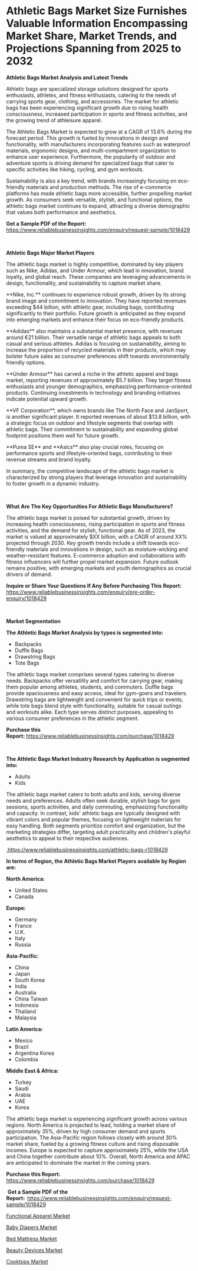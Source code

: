 <p><h1>Athletic Bags Market Size Furnishes Valuable Information Encompassing Market Share, Market Trends, and Projections Spanning from 2025 to 2032</h1></p><p><strong>Athletic Bags Market Analysis and Latest Trends</strong></p>
<p><p>Athletic bags are specialized storage solutions designed for sports enthusiasts, athletes, and fitness enthusiasts, catering to the needs of carrying sports gear, clothing, and accessories. The market for athletic bags has been experiencing significant growth due to rising health consciousness, increased participation in sports and fitness activities, and the growing trend of athleisure apparel.</p><p>The Athletic Bags Market is expected to grow at a CAGR of 13.6% during the forecast period. This growth is fueled by innovations in design and functionality, with manufacturers incorporating features such as waterproof materials, ergonomic designs, and multi-compartment organization to enhance user experience. Furthermore, the popularity of outdoor and adventure sports is driving demand for specialized bags that cater to specific activities like hiking, cycling, and gym workouts.</p><p>Sustainability is also a key trend, with brands increasingly focusing on eco-friendly materials and production methods. The rise of e-commerce platforms has made athletic bags more accessible, further propelling market growth. As consumers seek versatile, stylish, and functional options, the athletic bags market continues to expand, attracting a diverse demographic that values both performance and aesthetics.</p></p>
<p><strong>Get a Sample PDF of the Report:&nbsp;</strong> <a href="https://www.reliablebusinessinsights.com/enquiry/request-sample/1018429?utm_campaign=1873&utm_medium=2&utm_source=Github&utm_content=ia&utm_term=04042025&utm_id=athletic-bags">https://www.reliablebusinessinsights.com/enquiry/request-sample/1018429</a></p>
<p>&nbsp;</p>
<p><strong>Athletic Bags Major Market Players</strong></p>
<p><p>The athletic bags market is highly competitive, dominated by key players such as Nike, Adidas, and Under Armour, which lead in innovation, brand loyalty, and global reach. These companies are leveraging advancements in design, functionality, and sustainability to capture market share.</p><p>**Nike, Inc.** continues to experience robust growth, driven by its strong brand image and commitment to innovation. They have reported revenues exceeding $44 billion, with athletic gear, including bags, contributing significantly to their portfolio. Future growth is anticipated as they expand into emerging markets and enhance their focus on eco-friendly products.</p><p>**Adidas** also maintains a substantial market presence, with revenues around €21 billion. Their versatile range of athletic bags appeals to both casual and serious athletes. Adidas is focusing on sustainability, aiming to increase the proportion of recycled materials in their products, which may bolster future sales as consumer preferences shift towards environmentally friendly options.</p><p>**Under Armour** has carved a niche in the athletic apparel and bags market, reporting revenues of approximately $5.7 billion. They target fitness enthusiasts and younger demographics, emphasizing performance-oriented products. Continuing investments in technology and branding initiatives indicate potential upward growth.</p><p>**VF Corporation**, which owns brands like The North Face and JanSport, is another significant player. It reported revenues of about $13.8 billion, with a strategic focus on outdoor and lifestyle segments that overlap with athletic bags. Their commitment to sustainability and expanding global footprint positions them well for future growth.</p><p>**Puma SE** and **Asics** also play crucial roles, focusing on performance sports and lifestyle-oriented bags, contributing to their revenue streams and brand loyalty.</p><p>In summary, the competitive landscape of the athletic bags market is characterized by strong players that leverage innovation and sustainability to foster growth in a dynamic industry.</p></p>
<p>&nbsp;</p>
<p><strong>What Are The Key Opportunities For Athletic Bags Manufacturers?</strong></p>
<p><p>The athletic bags market is poised for substantial growth, driven by increasing health consciousness, rising participation in sports and fitness activities, and the demand for stylish, functional gear. As of 2023, the market is valued at approximately $XX billion, with a CAGR of around XX% projected through 2030. Key growth trends include a shift towards eco-friendly materials and innovations in design, such as moisture-wicking and weather-resistant features. E-commerce adoption and collaborations with fitness influencers will further propel market expansion. Future outlook remains positive, with emerging markets and youth demographics as crucial drivers of demand.</p></p>
<p><strong>Inquire or Share Your Questions If Any Before Purchasing This Report:</strong> <a href="https://www.reliablebusinessinsights.com/enquiry/pre-order-enquiry/1018429?utm_campaign=1873&utm_medium=2&utm_source=Github&utm_content=ia&utm_term=04042025&utm_id=athletic-bags">https://www.reliablebusinessinsights.com/enquiry/pre-order-enquiry/1018429</a></p>
<p>&nbsp;</p>
<p><strong>Market Segmentation</strong></p>
<p><strong>The Athletic Bags Market Analysis by types is segmented into:</strong></p>
<p><ul><li>Backpacks</li><li>Duffle Bags</li><li>Drawstring Bags</li><li>Tote Bags</li></ul></p>
<p><p>The athletic bags market comprises several types catering to diverse needs. Backpacks offer versatility and comfort for carrying gear, making them popular among athletes, students, and commuters. Duffle bags provide spaciousness and easy access, ideal for gym-goers and travelers. Drawstring bags are lightweight and convenient for quick trips or events, while tote bags blend style with functionality, suitable for casual outings and workouts alike. Each type serves distinct purposes, appealing to various consumer preferences in the athletic segment.</p></p>
<p><strong>Purchase this Report:&nbsp;</strong><a href="https://www.reliablebusinessinsights.com/purchase/1018429?utm_campaign=1873&utm_medium=2&utm_source=Github&utm_content=ia&utm_term=04042025&utm_id=athletic-bags">https://www.reliablebusinessinsights.com/purchase/1018429</a></p>
<p>&nbsp;</p>
<p><strong>The Athletic Bags Market Industry Research by Application is segmented into:</strong></p>
<p><ul><li>Adults</li><li>Kids</li></ul></p>
<p><p>The athletic bags market caters to both adults and kids, serving diverse needs and preferences. Adults often seek durable, stylish bags for gym sessions, sports activities, and daily commuting, emphasizing functionality and capacity. In contrast, kids' athletic bags are typically designed with vibrant colors and popular themes, focusing on lightweight materials for easy handling. Both segments prioritize comfort and organization, but the marketing strategies differ, targeting adult practicality and children's playful aesthetics to appeal to their respective audiences.</p></p>
<p><a href="https://www.reliablebusinessinsights.com/athletic-bags-r1018429?utm_campaign=1873&utm_medium=2&utm_source=Github&utm_content=ia&utm_term=04042025&utm_id=athletic-bags">&nbsp;https://www.reliablebusinessinsights.com/athletic-bags-r1018429</a></p>
<p><strong>In terms of Region, the Athletic Bags Market Players available by Region are:</strong></p>
<p>
    <p> <strong> North America: </strong>
        <ul>
            <li>United States</li>
            <li>Canada</li>
        </ul>
        </p> 
    <p> <strong> Europe: </strong>
        <ul>
            <li>Germany</li>
            <li>France</li>
            <li>U.K.</li>
            <li>Italy</li>
            <li>Russia</li>
        </ul>
        </p> 
    <p> <strong> Asia-Pacific: </strong>
        <ul>
            <li>China</li>
            <li>Japan</li>
            <li>South Korea</li>
            <li>India</li>
            <li>Australia</li>
            <li>China Taiwan</li>
            <li>Indonesia</li>
            <li>Thailand</li>
            <li>Malaysia</li>
        </ul>
        </p> 
    <p> <strong> Latin America: </strong>
        <ul>
            <li>Mexico</li>
            <li>Brazil</li>
            <li>Argentina Korea</li>
            <li>Colombia</li>
        </ul>
        </p> 
    <p> <strong> Middle East & Africa: </strong>
        <ul>
            <li>Turkey</li>
            <li>Saudi</li>
            <li>Arabia</li>
            <li>UAE</li>
            <li>Korea</li>
        </ul>
    </p>
    </p>
<p><p>The athletic bags market is experiencing significant growth across various regions. North America is projected to lead, holding a market share of approximately 35%, driven by high consumer demand and sports participation. The Asia-Pacific region follows closely with around 30% market share, fueled by a growing fitness culture and rising disposable incomes. Europe is expected to capture approximately 25%, while the USA and China together contribute about 10%. Overall, North America and APAC are anticipated to dominate the market in the coming years.</p></p>
<p><strong>Purchase this Report: </strong><a href="https://www.reliablebusinessinsights.com/purchase/1018429?utm_campaign=1873&utm_medium=2&utm_source=Github&utm_content=ia&utm_term=04042025&utm_id=athletic-bags">https://www.reliablebusinessinsights.com/purchase/1018429</a></p>
<p>&nbsp;<strong>Get a Sample PDF of the Report:&nbsp;&nbsp;</strong><a href="https://www.reliablebusinessinsights.com/enquiry/request-sample/1018429?utm_campaign=1873&utm_medium=2&utm_source=Github&utm_content=ia&utm_term=04042025&utm_id=athletic-bags">https://www.reliablebusinessinsights.com/enquiry/request-sample/1018429</a></p>
<p><strong></strong></p>
<p><p><a href="https://github.com/bettysbozer/Market-Research-Report-List-1/blob/main/functional-apparel-market.md?utm_campaign=1873&utm_medium=2&utm_source=Github&utm_content=ia&utm_term=04042025&utm_id=athletic-bags">Functional Apparel Market</a></p><p><a href="https://github.com/achilekirwan/Market-Research-Report-List-1/blob/main/baby-diapers-market.md?utm_campaign=1873&utm_medium=2&utm_source=Github&utm_content=ia&utm_term=04042025&utm_id=athletic-bags">Baby Diapers Market</a></p><p><a href="https://github.com/roceljiabur/Market-Research-Report-List-1/blob/main/bed-mattress-market.md?utm_campaign=1873&utm_medium=2&utm_source=Github&utm_content=ia&utm_term=04042025&utm_id=athletic-bags">Bed Mattress Market</a></p><p><a href="https://github.com/safurdorthu8/Market-Research-Report-List-1/blob/main/beauty-devices-market.md?utm_campaign=1873&utm_medium=2&utm_source=Github&utm_content=ia&utm_term=04042025&utm_id=athletic-bags">Beauty Devices Market</a></p><p><a href="https://github.com/yosenadhler/Market-Research-Report-List-1/blob/main/cooktops-market.md?utm_campaign=1873&utm_medium=2&utm_source=Github&utm_content=ia&utm_term=04042025&utm_id=athletic-bags">Cooktops Market</a></p></p>